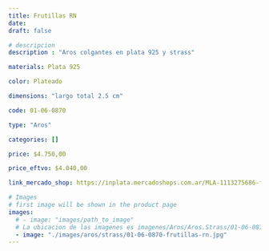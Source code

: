 ```yaml
---
title: Frutillas RN
date: 
draft: false

# descripcion
description : "Aros colgantes en plata 925 y strass"

materials: Plata 925

color: Plateado

dimensions: "largo total 2.5 cm"

code: 01-06-0870

type: "Aros"

categories: []

price: $4.750,00

price_eftvo: $4.040,00

link_mercado_shop: https://inplata.mercadoshops.com.ar/MLA-1113275686-frutillas-rn-_JM

# Images
# first image will be shown in the product page
images:
  # - image: "images/path_to_image"
  # La ubicacion de las imagenes es imagenes/Aros/Aros.Strass/01-06-0870-frutillas-rn
  - image: "./images/aros/strass/01-06-0870-frutillas-rn.jpg"
---
```

